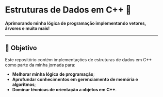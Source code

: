 # Estruturas de Dados em C++ 🚀  
**Aprimorando minha lógica de programação implementando vetores, árvores e muito mais!**

---

## 🎯 Objetivo  
Este repositório contém implementações de estruturas de dados em C++ como parte da minha jornada para:  
- **Melhorar minha lógica de programação**;  
- **Aprofundar conhecimentos em gerenciamento de memória e algoritmos**;  
- **Dominar técnicas de orientação a objetos em C++**.  
